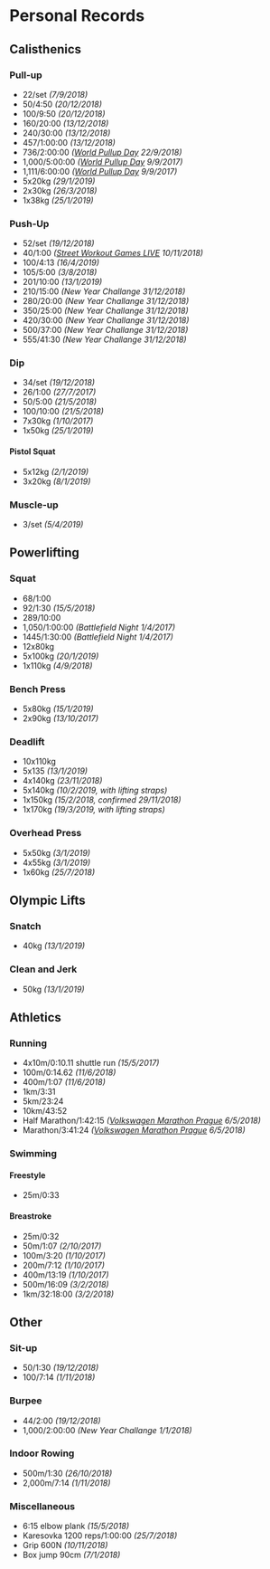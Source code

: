 # Personal Records

## Calisthenics

### Pull-up
- 22/set *(7/9/2018)*
- 50/4:50 *(20/12/2018)*
- 100/9:50 *(20/12/2018)*
- 160/20:00 *(13/12/2018)*
- 240/30:00 *(13/12/2018)*
- 457/1:00:00 *(13/12/2018)*
- 736/2:00:00 *([World Pullup Day](http://www.worldpullupday.com/en) 22/9/2018)*
- 1,000/5:00:00 *([World Pullup Day](http://www.worldpullupday.com/en) 9/9/2017)*
- 1,111/6:00:00 *([World Pullup Day](http://www.worldpullupday.com/en) 9/9/2017)*
- 5x20kg *(29/1/2019)*
- 2x30kg *(26/3/2018)*
- 1x38kg *(25/1/2019)*

### Push-Up
- 52/set *(19/12/2018)*
- 40/1:00 *([Street Workout Games LIVE](https://www.facebook.com/events/261460368044509/) 10/11/2018)*
- 100/4:13 *(16/4/2019)*
- 105/5:00 *(3/8/2018)*
- 201/10:00 *(13/1/2019)*
- 210/15:00 *(New Year Challange 31/12/2018)*
- 280/20:00 *(New Year Challange 31/12/2018)*
- 350/25:00 *(New Year Challange 31/12/2018)*
- 420/30:00 *(New Year Challange 31/12/2018)*
- 500/37:00 *(New Year Challange 31/12/2018)*
- 555/41:30 *(New Year Challange 31/12/2018)*

### Dip
- 34/set *(19/12/2018)*
- 26/1:00 *(27/7/2017)*
- 50/5:00 *(21/5/2018)*
- 100/10:00 *(21/5/2018)*
- 7x30kg *(1/10/2017)*
- 1x50kg *(25/1/2019)*

#### Pistol Squat
- 5x12kg *(2/1/2019)*
- 3x20kg *(8/1/2019)*

### Muscle-up
- 3/set *(5/4/2019)*


## Powerlifting

### Squat
- 68/1:00
- 92/1:30 *(15/5/2018)*
- 289/10:00
- 1,050/1:00:00 *(Battlefield Night 1/4/2017)*
- 1445/1:30:00 *(Battlefield Night 1/4/2017)*
- 12x80kg
- 5x100kg *(20/1/2019)*
- 1x110kg *(4/9/2018)*

### Bench Press
- 5x80kg *(15/1/2019)*
- 2x90kg *(13/10/2017)*

### Deadlift
- 10x110kg
- 5x135 *(13/1/2019)*
- 4x140kg *(23/11/2018)*
- 5x140kg *(10/2/2019, with lifting straps)*
- 1x150kg *(15/2/2018, confirmed 29/11/2018)*
- 1x170kg *(19/3/2019, with lifting straps)*

### Overhead Press
- 5x50kg *(3/1/2019)*
- 4x55kg *(3/1/2019)*
- 1x60kg *(25/7/2018)*


## Olympic Lifts

### Snatch
- 40kg *(13/1/2019)*

### Clean and Jerk
- 50kg *(13/1/2019)*


## Athletics

### Running
- 4x10m/0:10.11 shuttle run *(15/5/2017)*
- 100m/0:14.62 *(11/6/2018)*
- 400m/1:07 *(11/6/2018)*
- 1km/3:31
- 5km/23:24
- 10km/43:52
- Half Marathon/1:42:15 *([Volkswagen Marathon Prague](https://www.runczech.com/en/events/volkswagen-marathon-weekend-2018/races/volkswagen-prague-marathon/index.shtml) 6/5/2018)*
- Marathon/3:41:24 *([Volkswagen Marathon Prague](https://www.runczech.com/en/events/volkswagen-marathon-weekend-2018/races/volkswagen-prague-marathon/index.shtml) 6/5/2018)*

### Swimming
#### Freestyle
- 25m/0:33

#### Breastroke
- 25m/0:32
- 50m/1:07 *(2/10/2017)*
- 100m/3:20 *(1/10/2017)*
- 200m/7:12 *(1/10/2017)*
- 400m/13:19 *(1/10/2017)*
- 500m/16:09 *(3/2/2018)*
- 1km/32:18:00 *(3/2/2018)*


## Other

### Sit-up
- 50/1:30 *(19/12/2018)*
- 100/7:14 *(1/11/2018)*

### Burpee
- 44/2:00 *(19/12/2018)*
- 1,000/2:00:00 *(New Year Challange 1/1/2018)*

### Indoor Rowing
- 500m/1:30 *(26/10/2018)*
- 2,000m/7:14 *(1/11/2018)*

### Miscellaneous
- 6:15 elbow plank *(15/5/2018)*
- Karesovka 1200 reps/1:00:00 *(25/7/2018)*
- Grip 600N *(10/11/2018)*
- Box jump 90cm *(7/1/2018)*
